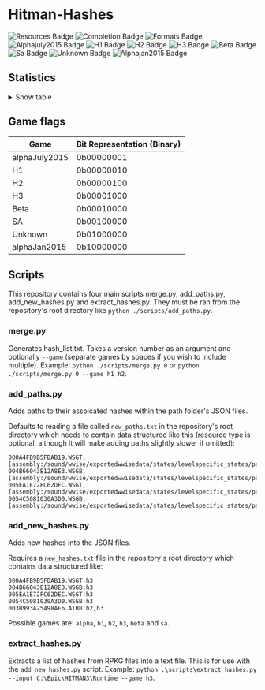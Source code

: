 # Hitman-Hashes
<!-- BADGES_START -->
![Resources Badge](https://img.shields.io/badge/Total%20Resources-1,590,401-blue.svg)
![Completion Badge](https://img.shields.io/badge/Total%20Completion-79.35%25-yellow.svg)
![Formats Badge](https://img.shields.io/badge/Formats%20completed-15/70-blue.svg)
![Alphajuly2015 Badge](https://img.shields.io/badge/Alphajuly2015%20Completion-100.00%25-green.svg)
![H1 Badge](https://img.shields.io/badge/H1%20Completion-82.41%25-yellow.svg)
![H2 Badge](https://img.shields.io/badge/H2%20Completion-83.36%25-yellow.svg)
![H3 Badge](https://img.shields.io/badge/H3%20Completion-81.47%25-yellow.svg)
![Beta Badge](https://img.shields.io/badge/Beta%20Completion-50.21%25-red.svg)
![Sa Badge](https://img.shields.io/badge/Sa%20Completion-91.58%25-green.svg)
![Unknown Badge](https://img.shields.io/badge/Unknown%20Completion-71.76%25-yellow.svg)
![Alphajan2015 Badge](https://img.shields.io/badge/Alphajan2015%20Completion-81.20%25-yellow.svg)
<!-- BADGES_END -->
## Statistics
<details>
<summary>Show table</summary>

<!-- STATISTICS_TABLE_START -->
|File Type|Total Resources|Correct Paths|Correct Percentage|Hints|Hint Percentage|
|---------|---------------|-------------|------------------|-----|---------------|
|AIBB     |1              |1            |100.00%           |0    |0.00%          |
|AIBX     |1              |1            |100.00%           |0    |0.00%          |
|AIBZ     |5              |5            |100.00%           |0    |0.00%          |
|AIRG     |53             |53           |100.00%           |0    |0.00%          |
|ALOC     |26934          |16657        |61.84%            |0    |0.00%          |
|ASEB     |5882           |3361         |57.14%            |0    |0.00%          |
|ASET     |13726          |7873         |57.36%            |0    |0.00%          |
|ASVA     |285            |267          |93.68%            |9    |3.16%          |
|ATMD     |17918          |6460         |36.05%            |0    |0.00%          |
|BLOB     |1              |1            |100.00%           |0    |0.00%          |
|BMSK     |59             |38           |64.41%            |0    |0.00%          |
|BORG     |7231           |2784         |38.50%            |0    |0.00%          |
|BOXC     |41             |41           |100.00%           |0    |0.00%          |
|CBLU     |2694           |2694         |100.00%           |0    |0.00%          |
|CLNG     |4              |0            |0.00%             |0    |0.00%          |
|CPPT     |2694           |2694         |100.00%           |0    |0.00%          |
|CRMD     |58             |50           |86.21%            |1    |1.72%          |
|DITL     |4              |0            |0.00%             |0    |0.00%          |
|DLGE     |49784          |46769        |93.94%            |2371 |4.76%          |
|DSWB     |5              |0            |0.00%             |5    |100.00%        |
|ECPB     |2861           |1329         |46.45%            |0    |0.00%          |
|ECPT     |2861           |1329         |46.45%            |0    |0.00%          |
|ENUM     |2              |1            |50.00%            |1    |50.00%         |
|ERES     |407            |267          |65.60%            |3    |0.74%          |
|FXAC     |4              |4            |100.00%           |0    |0.00%          |
|FXAS     |357642         |350464       |97.99%            |0    |0.00%          |
|GFXF     |43             |42           |97.67%            |0    |0.00%          |
|GFXI     |12268          |9658         |78.73%            |1252 |10.21%         |
|GFXV     |327            |119          |36.39%            |196  |59.94%         |
|GIDX     |1              |1            |100.00%           |0    |0.00%          |
|HIKC     |2              |2            |100.00%           |0    |0.00%          |
|JSON     |3189           |1926         |60.40%            |1003 |31.45%         |
|LINE     |33243          |25995        |78.20%            |1932 |5.81%          |
|LOCM     |18             |16           |88.89%            |0    |0.00%          |
|LOCR     |10530          |6545         |62.16%            |504  |4.79%          |
|MATB     |5548           |4921         |88.70%            |576  |10.38%         |
|MATE     |1128           |834          |73.94%            |0    |0.00%          |
|MATI     |19011          |17558        |92.36%            |1117 |5.88%          |
|MATT     |5547           |4921         |88.71%            |575  |10.37%         |
|MJBA     |20681          |7363         |35.60%            |0    |0.00%          |
|MRTN     |2326           |1074         |46.17%            |0    |0.00%          |
|MRTR     |862            |85           |9.86%             |0    |0.00%          |
|NAVP     |81             |79           |97.53%            |1    |1.23%          |
|ORES     |9              |7            |77.78%            |0    |0.00%          |
|PREL     |144            |144          |100.00%           |0    |0.00%          |
|PRIM     |44287          |22170        |50.06%            |228  |0.51%          |
|REPO     |3              |2            |66.67%            |0    |0.00%          |
|RTLV     |145            |0            |0.00%             |137  |94.48%         |
|SCDA     |940            |819          |87.13%            |0    |0.00%          |
|SDEF     |507            |503          |99.21%            |0    |0.00%          |
|TBLU     |57132          |41304        |72.30%            |15000|26.25%         |
|TELI     |65725          |34674        |52.76%            |0    |0.00%          |
|TEMP     |87478          |60467        |69.12%            |25324|28.95%         |
|TEXD     |49703          |37861        |76.17%            |9083 |18.27%         |
|TEXT     |45017          |33400        |74.19%            |9761 |21.68%         |
|UICB     |477            |403          |84.49%            |0    |0.00%          |
|UICT     |477            |403          |84.49%            |0    |0.00%          |
|VIDB     |99             |99           |100.00%           |0    |0.00%          |
|VTXD     |11307          |8695         |76.90%            |0    |0.00%          |
|WBNK     |1550           |819          |52.84%            |0    |0.00%          |
|WMDA     |9              |9            |100.00%           |0    |0.00%          |
|WSGB     |144            |133          |92.36%            |11   |7.64%          |
|WSGT     |144            |133          |92.36%            |11   |7.64%          |
|WSWB     |62             |47           |75.81%            |14   |22.58%         |
|WSWT     |67             |47           |70.15%            |19   |28.36%         |
|WWEM     |385657         |271539       |70.41%            |85030|22.05%         |
|WWES     |187149         |187149       |100.00%           |0    |0.00%          |
|WWEV     |27400          |19830        |72.37%            |6247 |22.80%         |
|WWFX     |18803          |17077        |90.82%            |0    |0.00%          |
|YSHP     |4              |3            |75.00%            |1    |25.00%         |
<!-- STATISTICS_TABLE_END -->
</details>

## Game flags
| Game          | Bit Representation (Binary) |
|---------------|-----------------------------|
| alphaJuly2015 | 0b00000001                  |
| H1            | 0b00000010                  |
| H2            | 0b00000100                  |
| H3            | 0b00001000                  |
| Beta          | 0b00010000                  |
| SA            | 0b00100000                  |
| Unknown       | 0b01000000                  |
| alphaJan2015  | 0b10000000                  |

## Scripts
This repository contains four main scripts merge.py, add_paths.py, add_new_hashes.py and extract_hashes.py. They must be ran from the repository's root directory like `python ./scripts/add_paths.py`.

### merge.py
Generates hash_list.txt. Takes a version number as an argument and optionally `--game` (separate games by spaces if you wish to include multiple). Example: `python ./scripts/merge.py 0` or `python ./scripts/merge.py 0 --game h1 h2`.

### add_paths.py
Adds paths to their assoicated hashes within the path folder's JSON files.

Defaults to reading a file called `new_paths.txt` in the repository's root directory which needs to contain data structured like this (resource type is optional, although it will make adding paths slightly slower if omitted):

```
000A4FB9B5FDAB19.WSGT,[assembly:/sound/wwise/exportedwwisedata/states/levelspecific_states/paris/fashionshowmusic_level_state.wwisestategroup].pc_entitytype
004B66043E12A8E3.WSGB,[assembly:/sound/wwise/exportedwwisedata/states/levelspecific_states/paris/fashionshowmusic_level_state.wwisestategroup].pc_entityblueprint
005EA1E72FC62DEC.WSGT,[assembly:/sound/wwise/exportedwwisedata/states/levelspecific_states/paris/paris_rain_puddle_state.wwisestategroup].pc_entitytype
0054C5081030A3D0.WSGB,[assembly:/sound/wwise/exportedwwisedata/states/levelspecific_states/paris/paris_rain_puddle_state.wwisestategroup].pc_entityblueprint
```

### add_new_hashes.py
Adds new hashes into the JSON files.

Requires a `new_hashes.txt` file in the repository's root directory which contains data structured like:

```
000A4FB9B5FDAB19.WSGT:h3
004B66043E12A8E3.WSGB:h3
005EA1E72FC62DEC.WSGT:h3
0054C5081030A3D0.WSGB:h3
003B993A25498AE6.AIBB:h2,h3
```

Possible games are: `alpha`, `h1`, `h2`, `h3`, `beta` and `sa`.

### extract_hashes.py
Extracts a list of hashes from RPKG files into a text file. This is for use with the `add_new_hashes.py` script. Example: `python .\scripts\extract_hashes.py --input C:\Epic\HITMAN3\Runtime --game h3`.